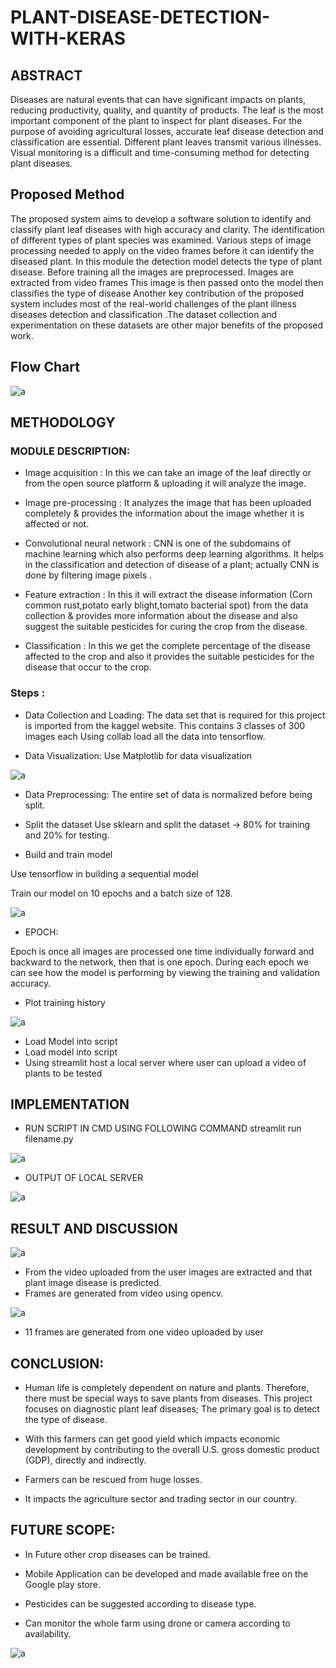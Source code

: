 # PLANT-DISEASE-DETECTION-WITH-KERAS


## ABSTRACT

Diseases are natural events that can have significant impacts on plants, reducing productivity, quality, and quantity of products. The leaf is the most important component of the plant to inspect for plant diseases. For the purpose of avoiding agricultural losses, accurate leaf disease detection and classification are essential. Different plant leaves transmit various illnesses.
Visual monitoring is a difficult and time-consuming method for detecting plant diseases.

## Proposed Method

The proposed system aims to develop a software solution to identify and classify plant leaf diseases with high accuracy and clarity. The identification of different types of plant species was examined. Various steps of image processing needed to apply on the video frames before it can identify the diseased plant. In this module the detection model detects the type of plant disease. Before training all the images are preprocessed. Images are extracted from video frames  This image is then passed onto the model then classifies the type of disease Another key contribution of the proposed system includes most of the real-world challenges of the plant illness diseases detection and classification .The dataset collection and experimentation on these datasets are other major benefits of the proposed work.


## Flow Chart
![a](https://user-images.githubusercontent.com/53647653/205476372-2d5510fb-eefe-40c2-9bab-6af55e71e1de.png)


## METHODOLOGY

### MODULE DESCRIPTION:

* Image acquisition : In this we can take an image of the leaf directly or from the open source platform & uploading it will analyze the image.

* Image pre-processing : It analyzes the image that has been uploaded completely & provides the information about the image whether it is affected or not. 

* Convolutional neural network : CNN is one of the subdomains of machine learning which also performs deep learning algorithms. It helps in the classification and detection of disease of a plant; actually CNN is done by filtering image pixels .

* Feature extraction : In this it will extract the disease information (Corn common rust,potato early blight,tomato bacterial spot) from the data collection & provides more information about the disease and also suggest the suitable pesticides for curing the crop from the disease.

* Classification : In this we get the complete percentage of the disease affected to the crop and also it provides the suitable pesticides for the disease that occur to the crop.

### Steps :

* Data Collection and Loading:
The data set that is required for this project is imported from the kaggel website. 
This contains 3 classes of 300 images each
Using collab load all the data into tensorflow.

 * Data Visualization: 
Use Matplotlib for data visualization

![a](https://user-images.githubusercontent.com/53647653/205476488-0249af45-ff3a-4b14-bd44-0e7a21578d76.png)

* Data Preprocessing:
The entire set of data is normalized before being split.

* Split the dataset 
Use sklearn and split the dataset -> 80% for training and 20% for testing.

* Build and train model

Use tensorflow in building a sequential model 

Train our model on 10 epochs and a batch size of 128.

![a](https://user-images.githubusercontent.com/53647653/205477028-3fb6e212-b30b-45cb-baa7-350b9a98bf8f.png)


* EPOCH: 

Epoch is once all images are processed one time individually  forward and backward to the network, then that is one epoch.
During each epoch we can see how the model is performing by viewing the training and validation accuracy.



* Plot training history

![a](https://user-images.githubusercontent.com/53647653/205476823-ddec72b4-4275-4b62-ab2e-0e4914ecee08.png)

* Load Model into script
* Load model into script 
* Using  streamlit host a local server where user can upload a video of plants to be tested

## IMPLEMENTATION 

* RUN SCRIPT IN CMD USING FOLLOWING COMMAND
  streamlit run filename.py 
 
![a](https://user-images.githubusercontent.com/53647653/205476868-b4af93e7-acf4-451b-af91-67beef37fdd8.png)

*  OUTPUT OF LOCAL SERVER 

![a](https://user-images.githubusercontent.com/53647653/205476898-c47f2790-c709-44ef-9138-8392f9acaf75.png)


## RESULT AND DISCUSSION

![a](https://user-images.githubusercontent.com/53647653/205476916-52e0d864-a0d3-4dfd-a0f9-ebe4552c8387.png)
* From the video uploaded from the user images are extracted and that plant image  disease  is  predicted. 
* Frames are generated from video using opencv.

![a](https://user-images.githubusercontent.com/53647653/205476943-00354857-5733-4a5a-b1ea-ac97ec0c3a3b.png)

* 11 frames are generated from one video uploaded by user

## CONCLUSION:

* Human life is completely dependent on nature and plants. Therefore, there must be special ways to save plants from diseases. This project focuses on diagnostic plant leaf diseases; The primary goal is to detect the type of disease.

* With this farmers can get good yield which impacts economic development by contributing to the overall U.S. gross domestic product (GDP), directly and indirectly. 

* Farmers can be rescued from huge losses.

* It impacts the agriculture sector and trading sector in our country.

## FUTURE SCOPE:

* In Future other crop diseases can be trained.

* Mobile Application can be developed and made available free on the Google play store.

* Pesticides can be suggested according to disease type.

* Can monitor the whole farm using drone or camera according to availability. 

![a](https://user-images.githubusercontent.com/53647653/205476994-57f3ca39-30b7-462e-9afa-359c703c659f.png)
